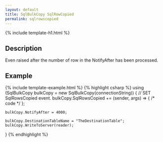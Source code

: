 ```yaml
---
layout: default
title: SqlBulkCopy SqlRowCopied
permalink: sqlrowscopied
---
```


{% include template-h1.html %}


## Description
Even raised after the number of row in the NotifyAfter has been processed.

## Example
{% include template-example.html %} 
{% highlight csharp %}
using (SqlBulkCopy bulkCopy = new SqlBulkCopy(connectionString))
{
    // SET SqlRowsCopied event.
    bulkCopy.SqlRowsCopied += (sender, args) => { /* code */ }; 
    
    bulkCopy.NotifyAfter = 4000;

    bulkCopy.DestinationTableName = "TheDestinationTable";
    bulkCopy.WriteToServer(reader);
}
{% endhighlight %}

